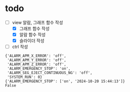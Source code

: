 # todo

- [ ] view 알람, 그래프 함수 작성  
    - [x] 그래프 함수 작성  
    - [x] 알람 함수 작성  
    - [x] 슬라이더 작성
- [ ] ctrl 작성  

```_change_mode:connect_wait
{'ALARM_APM_X_ERROR': 'off',
 'ALARM_APM_Y_ERROR': 'off',
 'ALARM_APM_Z_ERROR': 'off',
 'ALARM_EMERGENCY_STOP': 'on',
 'ALARM_SEG_EJECT_CONTINUOUS_NG': 'off',
 'SYSTEM_RUN': 0}
{'ALARM_EMERGENCY_STOP': ['on', '2024-10-20 15:44:13']}
False
```